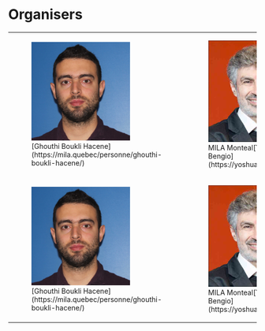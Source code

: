 # Organisers

<table>
 <tr>
    <td>  
     <figure>
      <img src="/orginisers_pictures/UserImage.jpg" alt="Ghouthi Boukli Hacene" height="200" width="200"/>
      <figcaption>[Ghouthi Boukli Hacene](https://mila.quebec/personne/ghouthi-boukli-hacene/)</figcaption>
      </figure>
   </td>
    <td>  <figure>
     <img src="/orginisers_pictures/Yoshua_bengio.jpeg" alt="Yoshua Bengio"  width="200" />
      <figcaption>MILA Monteal[Yoshua Bengio](https://yoshuabengio.org/)</figcaption>
      </figure>
   </td>
   <td>  <figure>
     <img src="/orginisers_pictures/goncalo.jpeg" alt="Gonçalo Mordido"  width="200" />
      <figcaption> MILA Montreal[Gonçalo Mordido]() Polytechnique Montreal</figcaption>
      </figure>
   </td>
  </tr> 
  <tr>
    <td>  <figure>
      <img src="/orginisers_pictures/UserImage.jpg" alt="Ghouthi Boukli Hacene" width="200"/>
      <figcaption>[Ghouthi Boukli Hacene](https://mila.quebec/personne/ghouthi-boukli-hacene/)</figcaption>
      </figure>
   </td>
    <td>  <figure>
     <img src="/orginisers_pictures/Yoshua_bengio.jpeg" alt="Yoshua Bengio"  width="200"/>
      <figcaption>MILA Monteal[Yoshua Bengio](https://yoshuabengio.org/)</figcaption>
      </figure>
   </td>
   <td>  <figure>
     <img src="/orginisers_pictures/goncalo.jpeg" alt="Gonçalo Mordido" width="200"/>
      <figcaption> MILA Montreal[Gonçalo Mordido]() Polytechnique Montreal</figcaption>
      </figure>
   </td>
  </tr>
 
  
</table>

 

